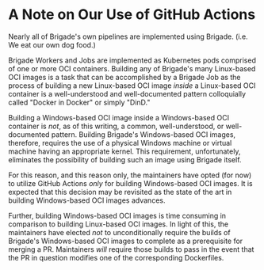 # A Note on Our Use of GitHub Actions

Nearly all of Brigade's own pipelines are implemented using Brigade. (i.e. We
eat our own dog food.)

Brigade Workers and Jobs are implemented as Kubernetes pods comprised of one or
more OCI containers. Building any of Brigade's many Linux-based OCI images is a
task that can be accomplished by a Brigade Job as the process of building a new
Linux-based OCI image _inside_ a Linux-based OCI container is a well-understood
and well-documented pattern colloquially called "Docker in Docker" or simply
"DinD."

Building a Windows-based OCI image inside a Windows-based OCI container is
_not_, as of this writing, a common, well-understood, or well-documented
pattern. Building Brigade's Windows-based OCI images, therefore, requires
the use of a physical Windows machine or virtual machine having an appropriate
kernel. This requirement, unfortunately, eliminates the possibility of building
such an image using Brigade itself.

For this reason, and this reason only, the maintainers have opted (for now) to
utilize GitHub Actions _only_ for building Windows-based OCI images. It is
expected that this decision may be revisited as the state of the art in building
Windows-based OCI images advances.

Further, building Windows-based OCI images is time consuming in comparison to
building Linux-based OCI images. In light of this, the maintainers have elected
_not_ to unconditionally require the builds of Brigade's Windows-based OCI
images to complete as a prerequisite for merging a PR. Maintainers _will_
require those builds to pass in the event that the PR in question modifies
one of the corresponding Dockerfiles.
